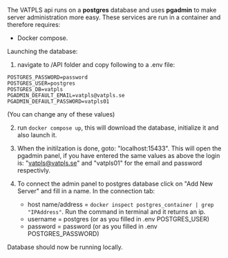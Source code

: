 The VATPLS api runs on a **postgres** database and uses **pgadmin** to make server administration more easy. These services are run in a container and therefore requires:

- Docker compose.

Launching the database:

1. navigate to /API folder and copy following to a .env file:

```
POSTGRES_PASSWORD=password
POSTGRES_USER=postgres
POSTGRES_DB=vatpls
PGADMIN_DEFAULT_EMAIL=vatpls@vatpls.se
PGADMIN_DEFAULT_PASSWORD=vatpls01
```

(You can change any of these values)

2. run `docker compose up`, this will download the database, initialize it and also launch it.

3. When the initilzation is done, goto: "localhost:15433". This will open the pgadmin panel, if you have entered the same values as above the login is: "vatpls@vatpls.se" and "vatpls01" for the email and password respectivly.

4. To connect the admin panel to postgres database click on "Add New Server" and fill in a name. In the connection tab:
    - host name/address = `docker inspect postgres_container | grep "IPAddress"`. Run the command in terminal and it returns an ip.
    - username = postgres (or as you filled in .env POSTGRES_USER)
    - password = password (or as you filled in .env POSTGRES_PASSWORD)

Database should now be running locally.
